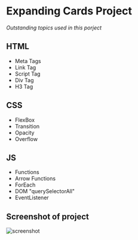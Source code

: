 # Expanding Cards Project

*Outstanding topics used in this porject*

## HTML
- Meta Tags
- Link Tag
- Script Tag
- Div Tag
- H3 Tag

## CSS
- FlexBox
- Transition
- Opacity
- Overflow

## JS
- Functions
- Arrow Functions
- ForEach
- DOM "querySelectorAll"
- EventListener


## Screenshot of project
![screenshot](C:/Users/Keroles_N/Downloads/ExpandingCards.png)